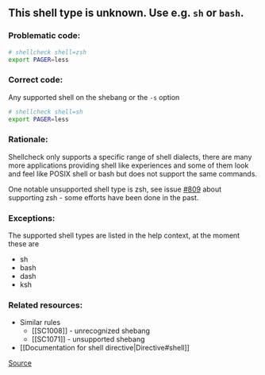 ## This shell type is unknown. Use e.g. `sh` or `bash`.

### Problematic code:

```sh
# shellcheck shell=zsh
export PAGER=less
```

### Correct code:

Any supported shell on the shebang or the `-s` option

```sh
# shellcheck shell=sh
export PAGER=less
```

### Rationale:

Shellcheck only supports a specific range of shell dialects, there are many more applications providing shell like experiences and some of them look and feel like POSIX shell or bash but does not support the same commands.

One notable unsupported shell type is zsh, see issue [#809](https://github.com/koalaman/shellcheck/issues/809) about supporting zsh - some efforts have been done in the past.

### Exceptions:

The supported shell types are listed in the help context, at the moment these are

* sh
* bash
* dash
* ksh

### Related resources:

- Similar rules
   - [[SC1008]] - unrecognized shebang
   - [[SC1071]] - unsupported shebang
- [[Documentation for shell directive|Directive#shell]]

[Source](https://github.com/koalaman/shellcheck/wiki/SC1103)

